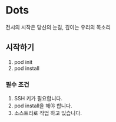 # Dots

전시의 시작은 당신의 눈길, 깊이는 우리의 목소리

## 시작하기

1. pod init
2. pod install

### 필수 조건

1. SSH 키가 필요합니다.
2. pod install을 해야 합니다.
3. 소스트리로 작업 하고 있습니다.
